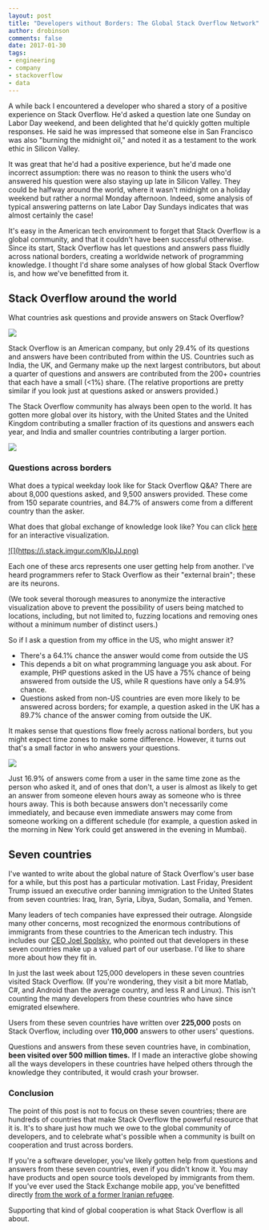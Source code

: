 ```yaml
---
layout: post
title: "Developers without Borders: The Global Stack Overflow Network"
author: drobinson
comments: false
date: 2017-01-30
tags:
- engineering
- company
- stackoverflow
- data
---
```


A while back I encountered a developer who shared a story of a positive experience on Stack Overflow. He'd asked a question late one Sunday on Labor Day weekend, and been delighted that he'd quickly gotten multiple responses. He said he was impressed that someone else in San Francisco was also "burning the midnight oil," and noted it as a testament to the work ethic in Silicon Valley.

It was great that he'd had a positive experience, but he'd made one incorrect assumption: there was no reason to think the users who'd answered his question were also staying up late in Silicon Valley. They could be halfway around the world, where it wasn't midnight on a holiday weekend but rather a normal Monday afternoon. Indeed, some analysis of typical answering patterns on late Labor Day Sundays indicates that was almost certainly the case!

It's easy in the American tech environment to forget that Stack Overflow is a global community, and that it couldn't have been successful otherwise. Since its start, Stack Overflow has let questions and answers pass fluidly across national borders, creating a worldwide network of programming knowledge. I thought I'd share some analyses of how global Stack Overflow is, and how we've benefitted from it.

## Stack Overflow around the world

What countries ask questions and provide answers on Stack Overflow?

![](https://i.stack.imgur.com/hXv1z.png)

Stack Overflow is an American company, but only 29.4% of its questions and answers have been contributed from within the US. Countries such as India, the UK, and Germany make up the next largest contributors, but about a quarter of questions and answers are contributed from the 200+ countries that each have a small (<1%) share. (The relative proportions are pretty similar if you look just at questions asked or answers provided.)

The Stack Overflow community has always been open to the world. It has gotten more global over its history, with the United States and the United Kingdom contributing a smaller fraction of its questions and answers each year, and India and smaller countries contributing a larger portion.

![](https://i.stack.imgur.com/W5g0B.png)

### Questions across borders

What does a typical weekday look like for Stack Overflow Q&A? There are about 8,000 questions asked, and 9,500 answers provided. These come from 150 separate countries, and 84.7% of answers come from a different country than the asker.

What does that global exchange of knowledge look like? You can click <a href="/content/globe.html">here</a> for an interactive visualization.

<a href="/content/globe.html">
![](https://i.stack.imgur.com/KIpJJ.png)</a>

Each one of these arcs represents one user getting help from another. I've heard programmers refer to Stack Overflow as their "external brain"; these are its neurons.

(We took several thorough measures to anonymize the interactive visualization above to prevent the possibility of users being matched to locations, including, but not limited to, fuzzing locations and removing ones without a minimum number of distinct users.)

So if I ask a question from my office in the US, who might answer it?

* There's a 64.1% chance the answer would come from outside the US
* This depends a bit on what programming language you ask about. For example, PHP questions asked in the US have a 75% chance of being answered from outside the US, while R questions have only a 54.9% chance.
* Questions asked from non-US countries are even more likely to be answered across borders; for example, a question asked in the UK has a 89.7% chance of the answer coming from outside the UK.

It makes sense that questions flow freely across national borders, but you might expect time zones to make some difference. However, it turns out that's a small factor in who answers your questions.

![](https://i.stack.imgur.com/DmNYk.png)

Just 16.9% of answers come from a user in the same time zone as the person who asked it, and of ones that don't, a user is almost as likely to get an answer from someone eleven hours away as someone who is three hours away. This is both because answers don't necessarily come immediately, and because even immediate answers may come from someone working on a different schedule (for example, a question asked in the morning in New York could get answered in the evening in Mumbai).

## Seven countries

I've wanted to write about the global nature of Stack Overflow's user base for a while, but this post has a particular motivation. Last Friday, President Trump issued an executive order banning immigration to the United States from seven countries: Iraq, Iran, Syria, Libya, Sudan, Somalia, and Yemen.

Many leaders of tech companies have expressed their outrage. Alongside many other concerns, most recognized the enormous contributions of immigrants from these countries to the American tech industry. This includes our [CEO Joel Spolsky](http://meta.stackoverflow.com/questions/342440/time-to-take-a-stand?cb=1), who pointed out that developers in these seven countries make up a valued part of our userbase. I'd like to share more about how they fit in.

In just the last week about 125,000 developers in these seven countries visited Stack Overflow. (If you're wondering, they visit a bit more Matlab, C#, and Android than the average country, and less R and Linux). This isn't counting the many developers from these countries who have since emigrated elsewhere.

Users from these seven countries have written over **225,000** posts on Stack Overflow, including over **110,000** answers to other users' questions.

Questions and answers from these seven countries have, in combination, **been visited over 500 million times.** If I made an interactive globe showing all the ways developers in these countries have helped others through the knowledge they contributed, it would crash your browser.
 
### Conclusion

The point of this post is not to focus on these seven countries; there are hundreds of countries that make Stack Overflow the powerful resource that it is. It's to share just how much we owe to the global community of developers, and to celebrate what's possible when a community is built on cooperation and trust across borders.

If you're a software developer, you've likely gotten help from questions and answers from these seven countries, even if you didn't know it. You may have products and open source tools developed by immigrants from them. If you've ever used the Stack Exchange mobile app, you've benefitted directly [from the work of a former Iranian refugee](http://meta.stackoverflow.com/a/342455/712603).

Supporting that kind of global cooperation is what Stack Overflow is all about.
